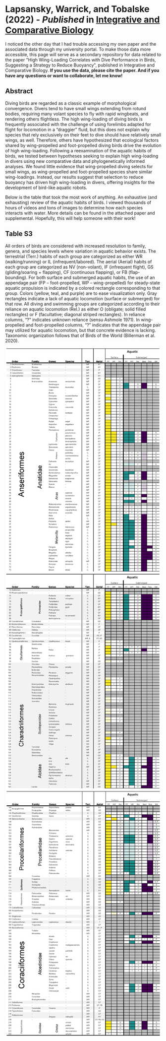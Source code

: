 # Lapsansky, Warrick, and Tobalske (2022) - *Published* in [Integrative and Comparative Biology](https://academic.oup.com/icb/article-abstract/62/4/878/6638988)

I noticed the other day that I had trouble accessing my own paper and the associated data through my university portal. To make those data more accessible, this page will serve as a secondary repository for data related to the paper "High Wing-Loading Correlates with Dive Performance in Birds, Suggesting a Strategy to Reduce Buoyancy", published in Integrative and Comparative Biology. **If you use the data, please cite the paper. And if you have any questions or want to collaborate, let me know!**

## Abstract

Diving birds are regarded as a classic example of morphological convergence. Divers tend to have small wings extending from rotund bodies, requiring many volant species to fly with rapid wingbeats, and rendering others flightless. The high wing-loading of diving birds is frequently associated with the challenge of using forelimbs adapted for flight for locomotion in a “draggier” fluid, but this does not explain why species that rely exclusively on their feet to dive should have relatively small wings, as well. Therefore, others have hypothesized that ecological factors shared by wing-propelled and foot-propelled diving birds drive the evolution of high wing-loading. Following a reexamination of the aquatic habits of birds, we tested between hypotheses seeking to explain high wing-loading in divers using new comparative data and phylogenetically informed analyses. We found little evidence that wing-propelled diving selects for small wings, as wing-propelled and foot-propelled species share similar wing-loadings. Instead, our results suggest that selection to reduce buoyancy has driven high wing-loading in divers, offering insights for the development of bird-like aquatic robots.


Below is the table that took the most work of anything. An exhaustive (and exhausting) review of the aquatic habits of birds. I viewed thousands of hours of videos and tons of images to determine how each species interacts with water. More details can be found in the attached paper and supplemental. Hopefully, this will help someone with their work! 

## Table S3
All orders of birds are considered with increased resolution to family, genera, and species levels where variation in aquatic behavior exists. The terrestrial (Terr.) habits of each group are categorized as either WR (walking/running) or IL (infrequent/labored). The aerial (Aerial) habits of each group are categorized as NV (non-volant), IF (infrequent flight), GS (gliding/soaring + flapping), CF (continuous flapping), or FB (flap-bounding). For both surface and submerged aquatic habits, the use of an appendage pair (FP – foot-propelled, WP – wing-propelled) for steady-state aquatic propulsion is indicated by a colored rectangle corresponding to that group. Colors (yellow, teal, and purple) are to ease visualization only. Gray rectangles indicate a lack of aquatic locomotion (surface or submerged) for that row. All diving and swimming groups are categorized according to their reliance on aquatic locomotion (Rel.) as either O (obligate; solid filled rectangles) or F (facultative; diagonal striped rectangles). In reliance columns, “?” indicates unknown reliance (sensu Ashmole 1971). In wing-propelled and foot-propelled columns, “?” indicates that the appendage pair may utilized for aquatic locomotion, but that concrete evidence is lacking. Taxonomic organization follows that of Birds of the World (Billerman et al. 2020).

![Image](TableS3_LocomotorHabitsOfBirds_Page_1.png)
![Image](TableS3_LocomotorHabitsOfBirds_Page_2.png)
![Image](TableS3_LocomotorHabitsOfBirds_Page_3.png)
